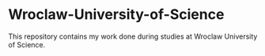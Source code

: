 # Wroclaw-University-of-Science

This repository contains my work done during studies at Wroclaw University of Science.

